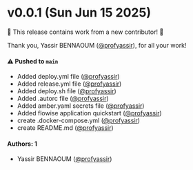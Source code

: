 # v0.0.1 (Sun Jun 15 2025)

:tada: This release contains work from a new contributor! :tada:

Thank you, Yassir BENNAOUM ([@profyassir](https://github.com/profyassir)), for all your work!

#### ⚠️ Pushed to `main`

- Added deploy.yml file ([@profyassir](https://github.com/profyassir))
- Added release.yml file ([@profyassir](https://github.com/profyassir))
- Added deploy.sh file ([@profyassir](https://github.com/profyassir))
- Added .autorc file ([@profyassir](https://github.com/profyassir))
- Added amber.yaml secrets file ([@profyassir](https://github.com/profyassir))
- Added flowise application quickstart ([@profyassir](https://github.com/profyassir))
- create .docker-compose.yml ([@profyassir](https://github.com/profyassir))
- create README.md ([@profyassir](https://github.com/profyassir))

#### Authors: 1

- Yassir BENNAOUM ([@profyassir](https://github.com/profyassir))
